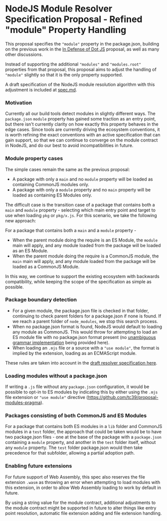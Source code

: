 # NodeJS Module Resolver Specification Proposal - Refined "module" Property Handling

This proposal specifies the `"module"` property in the package.json, building on the previous work in the [In Defense of Dot JS](https://github.com/dherman/defense-of-dot-js/blob/master/proposal.md) proposal, as well as many other discussions.

Instead of supporting the additional `"modules"` and `"modules.root"` properties from that proposal, this proposal aims to adjust the handling of `"module"` slightly so that it is the only property supported.

A draft specification of the NodeJS module resolution algorithm with this adjustment is included at [spec.md](spec.md).

### Motivation

Currently all our build tools detect modules in slightly different ways. The `package.json` `module` property has gained some traction as an entry point, but there isn't currently clarity on how exactly this property behaves in the edge cases. Since tools are currently driving the ecosystem conventions, it is worth refining the exact conventions with an active specification that can gain support, so that we can continue to converge on the module contract in NodeJS, and do our best to avoid incompatibilities in future.

### Module property cases

The simple cases remain the same as the previous proposal:

* A package with only a `main` and no `module` property will be loaded as containing CommonJS modules only.
* A package with only a `module` property and no `main` property will be loaded as containing ES Modules only.

The difficult case is the transition case of a package that contains both a `main` and `module` property - selecting which main entry point and target to use when loading `pkg` or `pkg/x.js`. For this scenario, we take the following new approach:

For a package that contains both a `main` and a `module` property -
* When the parent module doing the require is an ES Module, the `module` main will apply, and any module loaded from the package will be loaded as an ES Module.
* When the parent module doing the require is a CommonJS module, the `main` main will apply, and any module loaded from the package will be loaded as a CommonJS Module.

In this way, we continue to support the existing ecosystem with backwards compatibility, while keeping the scope of the specification as simple as possible.

### Package boundary detection

* For a given module, the package.json file is checked in that folder, continuing to check parent folders for a package.json if none is found. If we reach a parent folder of `node_modules`, we stop this search process.
* When no package.json format is found, NodeJS would default to loading any module as CommonJS. This would throw for attempting to load an ES module file with no package.json format present (no [unambiguous grammar implementation](https://github.com/bmeck/UnambiguousJavaScriptGrammar/blob/master/README.md) being provided here).
* When loading an `.mjs` file or a source with a `"use module"`, the format is implied by the extension, loading as an ECMAScript module.

These rules are taken into account in the [draft resolver specification here](spec.md).

### Loading modules without a package.json

If writing a `.js` file without any `package.json` configuration, it would be possible to opt-in to ES modules by indicating this by either using the `.mjs` file extension or `"use module"` directive (https://github.com/tc39/proposal-modules-pragma).

### Packages consisting of both CommonJS and ES Modules

For a package that contains both ES modules in a `lib` folder and CommonJS modules in a `test` folder, the approach that could be taken would be to have two package.json files - one at the base of the package with a `package.json` containing a `module` property, and another in the `test` folder itself, without any `module` property. The `test` folder package.json would then take precedence for that subfolder, allowing a partial adoption path.

### Enabling future extensions

For future support of Web Assembly, this spec also reserves the file extension `.wasm` as throwing an error when attempting to load modules with this extension, in order to allow Web Assembly loading to work by default in future.

By using a string value for the module contract, additional adjustments to the module contract might be supported in future to alter things like entry point resolution, automatic file extension adding and file extension handling.

